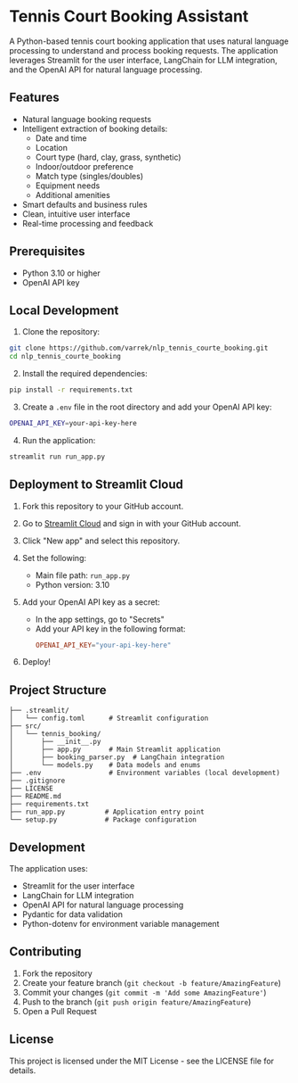 # Tennis Court Booking Assistant

A Python-based tennis court booking application that uses natural language processing to understand and process booking requests. The application leverages Streamlit for the user interface, LangChain for LLM integration, and the OpenAI API for natural language processing.

## Features

- Natural language booking requests
- Intelligent extraction of booking details:
  - Date and time
  - Location
  - Court type (hard, clay, grass, synthetic)
  - Indoor/outdoor preference
  - Match type (singles/doubles)
  - Equipment needs
  - Additional amenities
- Smart defaults and business rules
- Clean, intuitive user interface
- Real-time processing and feedback

## Prerequisites

- Python 3.10 or higher
- OpenAI API key

## Local Development

1. Clone the repository:
```bash
git clone https://github.com/varrek/nlp_tennis_courte_booking.git
cd nlp_tennis_courte_booking
```

2. Install the required dependencies:
```bash
pip install -r requirements.txt
```

3. Create a `.env` file in the root directory and add your OpenAI API key:
```bash
OPENAI_API_KEY=your-api-key-here
```

4. Run the application:
```bash
streamlit run run_app.py
```

## Deployment to Streamlit Cloud

1. Fork this repository to your GitHub account.

2. Go to [Streamlit Cloud](https://streamlit.io/cloud) and sign in with your GitHub account.

3. Click "New app" and select this repository.

4. Set the following:
   - Main file path: `run_app.py`
   - Python version: 3.10

5. Add your OpenAI API key as a secret:
   - In the app settings, go to "Secrets"
   - Add your API key in the following format:
     ```toml
     OPENAI_API_KEY="your-api-key-here"
     ```

6. Deploy!

## Project Structure

```
├── .streamlit/
│   └── config.toml      # Streamlit configuration
├── src/
│   └── tennis_booking/
│       ├── __init__.py
│       ├── app.py       # Main Streamlit application
│       ├── booking_parser.py  # LangChain integration
│       └── models.py    # Data models and enums
├── .env                 # Environment variables (local development)
├── .gitignore
├── LICENSE
├── README.md
├── requirements.txt
├── run_app.py          # Application entry point
└── setup.py            # Package configuration
```

## Development

The application uses:
- Streamlit for the user interface
- LangChain for LLM integration
- OpenAI API for natural language processing
- Pydantic for data validation
- Python-dotenv for environment variable management

## Contributing

1. Fork the repository
2. Create your feature branch (`git checkout -b feature/AmazingFeature`)
3. Commit your changes (`git commit -m 'Add some AmazingFeature'`)
4. Push to the branch (`git push origin feature/AmazingFeature`)
5. Open a Pull Request

## License

This project is licensed under the MIT License - see the LICENSE file for details. 